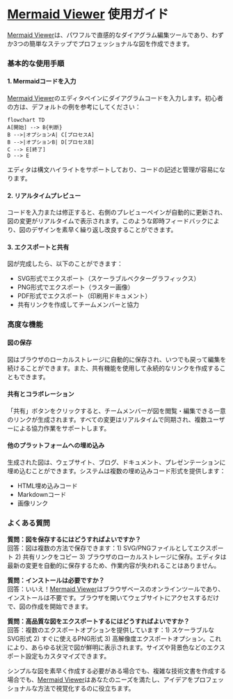 # [Mermaid Viewer](https://mermaidviewer.com) 使用ガイド

[Mermaid Viewer](https://mermaidviewer.com)は、パワフルで直感的なダイアグラム編集ツールであり、わずか3つの簡単なステップでプロフェッショナルな図を作成できます。

### 基本的な使用手順

#### 1. Mermaidコードを入力

[Mermaid Viewer](https://mermaidviewer.com)のエディタペインにダイアグラムコードを入力します。初心者の方は、デフォルトの例を参考にしてください：
```mermaid
flowchart TD
A[開始] --> B{判断}
B -->|オプションA| C[プロセスA]
B -->|オプションB| D[プロセスB]
C --> E[終了]
D --> E
```

エディタは構文ハイライトをサポートしており、コードの記述と管理が容易になります。

#### 2. リアルタイムプレビュー

コードを入力または修正すると、右側のプレビューペインが自動的に更新され、図の変更がリアルタイムで表示されます。このような即時フィードバックにより、図のデザインを素早く繰り返し改良することができます。

#### 3. エクスポートと共有

図が完成したら、以下のことができます：
- SVG形式でエクスポート（スケーラブルベクターグラフィックス）
- PNG形式でエクスポート（ラスター画像）
- PDF形式でエクスポート（印刷用ドキュメント）
- 共有リンクを作成してチームメンバーと協力

### 高度な機能

#### 図の保存
図はブラウザのローカルストレージに自動的に保存され、いつでも戻って編集を続けることができます。また、共有機能を使用して永続的なリンクを作成することもできます。

#### 共有とコラボレーション
「共有」ボタンをクリックすると、チームメンバーが図を閲覧・編集できる一意のリンクが生成されます。すべての変更はリアルタイムで同期され、複数ユーザーによる協力作業をサポートします。

#### 他のプラットフォームへの埋め込み
生成された図は、ウェブサイト、ブログ、ドキュメント、プレゼンテーションに埋め込むことができます。システムは複数の埋め込みコード形式を提供します：
- HTML埋め込みコード
- Markdownコード
- 画像リンク

### よくある質問

**質問：図を保存するにはどうすればよいですか？**  
回答：図は複数の方法で保存できます：1) SVG/PNGファイルとしてエクスポート 2) 共有リンクをコピー 3) ブラウザのローカルストレージに保存。エディタは最新の変更を自動的に保存するため、作業内容が失われることはありません。

**質問：インストールは必要ですか？**  
回答：いいえ！[Mermaid Viewer](https://mermaidviewer.com)はブラウザベースのオンラインツールであり、インストールは不要です。ブラウザを開いてウェブサイトにアクセスするだけで、図の作成を開始できます。

**質問：高品質な図をエクスポートするにはどうすればよいですか？**  
回答：複数のエクスポートオプションを提供しています：1) スケーラブルなSVG形式 2) すぐに使えるPNG形式 3) 高解像度エクスポートオプション。これにより、あらゆる状況で図が鮮明に表示されます。サイズや背景色などのエクスポート設定もカスタマイズできます。

シンプルな図を素早く作成する必要がある場合でも、複雑な技術文書を作成する場合でも、[Mermaid Viewer](https://mermaidviewer.com)はあなたのニーズを満たし、アイデアをプロフェッショナルな方法で視覚化するのに役立ちます。 